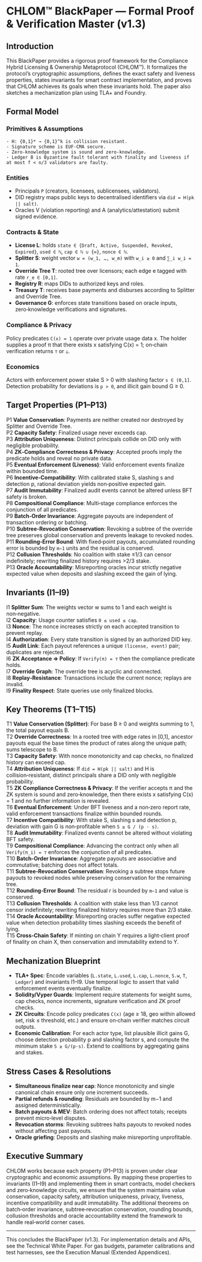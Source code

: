 # CHLOM™ BlackPaper — Formal Proof & Verification Master (v1.3)

## Introduction

This BlackPaper provides a rigorous proof framework for the Compliance Hybrid Licensing & Ownership Metaprotocol (CHLOM™). It formalizes the protocol’s cryptographic assumptions, defines the exact safety and liveness properties, states invariants for smart contract implementation, and proves that CHLOM achieves its goals when these invariants hold. The paper also sketches a mechanization plan using TLA+ and Foundry.

## Formal Model

### Primitives & Assumptions

```
- H: {0,1}* → {0,1}^k is collision resistant.
- Signature scheme is EUF‑CMA secure.
- Zero‑knowledge system is sound and zero‑knowledge.
- Ledger B is Byzantine fault tolerant with finality and liveness if at most f < n/3 validators are faulty.
```

### Entities

- Principals `P` (creators, licensees, sublicensees, validators).
- DID registry maps public keys to decentralised identifiers via `did = H(pk || salt)`.
- Oracles V (violation reporting) and A (analytics/attestation) submit signed evidence.

### Contracts & State

- **License L**: holds `state ∈ {Draft, Active, Suspended, Revoked, Expired}`, `used ∈ ℕ`, `cap ∈ ℕ ∪ {∞}`, `nonce ∈ ℕ`.
- **Splitter S**: weight vector `w = (w_1, …, w_m)` with `w_i ≥ 0` and `∑_i w_i = 1`.
- **Override Tree T**: rooted tree over licensors; each edge e tagged with rate `r_e ∈ [0,1]`.
- **Registry R**: maps DIDs to authorized keys and roles.
- **Treasury T**: receives base payments and disburses according to Splitter and Override Tree.
- **Governance G**: enforces state transitions based on oracle inputs, zero‑knowledge verifications and signatures.

### Compliance & Privacy

Policy predicates `C(x) = 1` operate over private usage data x. The holder supplies a proof π that there exists x satisfying C(x) = 1; on‑chain verification returns `⊤` or `⊥`.

### Economics

Actors with enforcement power stake S > 0 with slashing factor `s ∈ (0,1]`. Detection probability for deviations is `p > 0`, and illicit gain bound G ≥ 0.

## Target Properties (P1–P13)

P1 **Value Conservation**: Payments are neither created nor destroyed by Splitter and Override Tree.  
P2 **Capacity Safety**: Finalized usage never exceeds cap.  
P3 **Attribution Uniqueness**: Distinct principals collide on DID only with negligible probability.  
P4 **ZK‑Compliance Correctness & Privacy**: Accepted proofs imply the predicate holds and reveal no private data.  
P5 **Eventual Enforcement (Liveness)**: Valid enforcement events finalize within bounded time.  
P6 **Incentive‑Compatibility**: With calibrated stake S, slashing s and detection p, rational deviation yields non‑positive expected gain.  
P7 **Audit Immutability**: Finalized audit events cannot be altered unless BFT safety is broken.  
P8 **Compositional Compliance**: Multi‑stage compliance enforces the conjunction of all predicates.  
P9 **Batch‑Order Invariance**: Aggregate payouts are independent of transaction ordering or batching.  
P10 **Subtree‑Revocation Conservation**: Revoking a subtree of the override tree preserves global conservation and prevents leakage to revoked nodes.  
P11 **Rounding‑Error Bound**: With fixed‑point payouts, accumulated rounding error is bounded by `m−1` units and the residual is conserved.  
P12 **Collusion Thresholds**: No coalition with stake ≤1/3 can censor indefinitely; rewriting finalized history requires >2/3 stake.  
P13 **Oracle Accountability**: Misreporting oracles incur strictly negative expected value when deposits and slashing exceed the gain of lying.

## Invariants (I1–I9)

I1 **Splitter Sum**: The weights vector w sums to 1 and each weight is non‑negative.  
I2 **Capacity**: Usage counter satisfies `0 ≤ used ≤ cap`.  
I3 **Nonce**: The nonce increases strictly on each accepted transition to prevent replay.  
I4 **Authorization**: Every state transition is signed by an authorized DID key.  
I5 **Audit Link**: Each payout references a unique `(license, event)` pair; duplicates are rejected.  
I6 **ZK Acceptance ⇒ Policy**: If `Verify(π) = ⊤` then the compliance predicate holds.  
I7 **Override Graph**: The override tree is acyclic and connected.  
I8 **Replay‑Resistance**: Transactions include the current nonce; replays are invalid.  
I9 **Finality Respect**: State queries use only finalized blocks.

## Key Theorems (T1–T15)

T1 **Value Conservation (Splitter)**: For base B ≥ 0 and weights summing to 1, the total payout equals B.  
T2 **Override Correctness**: In a rooted tree with edge rates in [0,1], ancestor payouts equal the base times the product of rates along the unique path; sums telescope to B.  
T3 **Capacity Safety**: With nonce monotonicity and cap checks, no finalized history can exceed cap.  
T4 **Attribution Uniqueness**: If `did = H(pk || salt)` and H is collision‑resistant, distinct principals share a DID only with negligible probability.  
T5 **ZK Compliance Correctness & Privacy**: If the verifier accepts π and the ZK system is sound and zero‑knowledge, then there exists x satisfying C(x) = 1 and no further information is revealed.  
T6 **Eventual Enforcement**: Under BFT liveness and a non‑zero report rate, valid enforcement transactions finalize within bounded rounds.  
T7 **Incentive Compatibility**: With stake S, slashing s and detection p, deviation with gain G is non‑profitable when `S ≥ G / (p · s)`.  
T8 **Audit Immutability**: Finalized events cannot be altered without violating BFT safety.  
T9 **Compositional Compliance**: Advancing the contract only when all `Verify(π_i) = ⊤` enforces the conjunction of all predicates.  
T10 **Batch‑Order Invariance**: Aggregate payouts are associative and commutative; batching does not affect totals.  
T11 **Subtree‑Revocation Conservation**: Revoking a subtree stops future payouts to revoked nodes while preserving conservation for the remaining tree.  
T12 **Rounding‑Error Bound**: The residual r is bounded by `m−1` and value is conserved.  
T13 **Collusion Thresholds**: A coalition with stake less than 1/3 cannot censor indefinitely; rewriting finalized history requires more than 2/3 stake.  
T14 **Oracle Accountability**: Misreporting oracles suffer negative expected value when detection probability times slashing exceeds the benefit of lying.  
T15 **Cross‑Chain Safety**: If minting on chain Y requires a light‑client proof of finality on chain X, then conservation and immutability extend to Y.

## Mechanization Blueprint

- **TLA+ Spec**: Encode variables (`L.state`, `L.used`, `L.cap`, `L.nonce`, `S.w`, `T`, `Ledger`) and invariants I1–I9. Use temporal logic to assert that valid enforcement events eventually finalize.  
- **Solidity/Vyper Guards**: Implement require statements for weight sums, cap checks, nonce increments, signature verification and ZK proof checks.  
- **ZK Circuits**: Encode policy predicates `C(x)` (age ≥ 18, geo within allowed set, risk ≤ threshold, etc.) and ensure on‑chain verifier matches circuit outputs.  
- **Economic Calibration**: For each actor type, list plausible illicit gains G, choose detection probability p and slashing factor s, and compute the minimum stake `S ≥ G/(p·s)`. Extend to coalitions by aggregating gains and stakes.

## Stress Cases & Resolutions

- **Simultaneous finalize near cap**: Nonce monotonicity and single canonical chain ensure only one increment succeeds.  
- **Partial refunds & rounding**: Residuals are bounded by m−1 and assigned deterministically.  
- **Batch payouts & MEV**: Batch ordering does not affect totals; receipts prevent micro‑level disputes.  
- **Revocation storms**: Revoking subtrees halts payouts to revoked nodes without affecting past payouts.  
- **Oracle griefing**: Deposits and slashing make misreporting unprofitable.

## Executive Summary

CHLOM works because each property (P1–P13) is proven under clear cryptographic and economic assumptions. By mapping these properties to invariants (I1–I9) and implementing them in smart contracts, model checkers and zero‑knowledge circuits, we ensure that the system maintains value conservation, capacity safety, attribution uniqueness, privacy, liveness, incentive compatibility and audit immutability. The additional theorems on batch‑order invariance, subtree‑revocation conservation, rounding bounds, collusion thresholds and oracle accountability extend the framework to handle real‑world corner cases.

---

This concludes the BlackPaper (v1.3). For implementation details and APIs, see the Technical White Paper. For gas budgets, parameter calibrations and test harnesses, see the Execution Manual (Extended Appendices).
